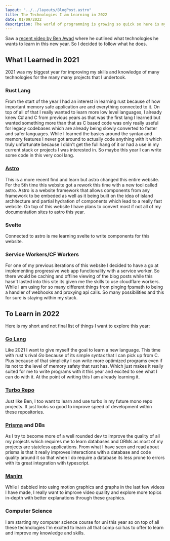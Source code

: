 ```yaml
---
layout: "../../layouts/BlogPost.astro"
title: The Technologies I am Learning in 2022
date: 01/09/2022
description: The world of programming is growing so quick so here is my short list of tech that I want to learn in the new year
---
```


Saw a [recent video by Ben Awad](https://www.youtube.com/watch?v=qQzrGffpIGI)
where he outlined what technologies he wants to learn in this new year.
So I decided to follow what he does.

## What I Learned in 2021

2021 was my biggest year for improving my skills and knowledge of many technologies
for the many many projects that I undertook.

### Rust Lang

From the start of the year I had an interest in learning rust
because of how important memory safe application are and
everything connected to it.
On top of all of that I really wanted to learn more low level languages,
I already knew C# and C from previous years as that was the first lang I learned
but wanted something more than that as C based code was only really useful for
legacy codebases which are already being slowly converted to faster and safer languages.
While I learned the basics around the syntax and memory features I never got around
to actually code anything with it which truly unfortunate because I didn't get the
full hang of it or had a use in my current stack or projects I was interested in.
So maybe this year I can write some code in this very cool lang.

### [Astro](https://astro.build)

This is a more recent find and learn but astro changed
this entire website.
For the 5th time this website got a rework this time with a new tool called astro.
Astro is a website framework that allows components from any framework to be embeded
as well as it being built on the idea of island architecture and
partial hydration of components which lead to a really fast website.
On top of this website I have plans to convert most if not all of
my documentation sites to astro this year.

### Svelte

Connected to astro is me learning svelte to write components for this website.

### Service Workers/CF Workers

For one of my previous iterations of this website I decided to have a go at implementing
progressive web app functionality with a service worker.
So there would be caching and offline viewing of the blog posts while this
hasn't lasted into this site its given me the skills to use cloudflare workers.
While I am using for so many different things from pinging fpsmath to
being a handler of webhooks and proxying api calls.
So many possibilities and this for sure is staying within my stack.

## To Learn in 2022

Here is my short and not final list of things I want to explore this year:

### [Go Lang](https://go.dev)

Like 2021 I want to give myself the goal to learn a new language.
This time with rust's rival *Go* because of its simple syntax that I
can pick up from C.
Plus because of that simplicity I can write more optimized programs
even if its not to the level of memory safety that rust has.
Which just makes it really suited for me to write programs with it
this year and excited to see what I can do with it.
At the point of writing this I am already learning it.

### [Turbo Repo](https://turborepo.org/)

Just like Ben, I too want to learn and use turbo in my future mono repo projects.
It just looks so good to improve speed of development within these repositories.

### [Prisma](https://www.prisma.io/) and DBs

As I try to become more of a well rounded dev to improve the quality of all my projects
which requires me to learn databases and ORMs
as most of my projects are stateless applications.
From what I have seen and read about prisma is that it really improves interactions
with a database and code quality around it so that when I do require a database
its less prone to errors with its great integration with typescript.

### [Manim](https://github.com/ManimCommunity/manim)

While I dabbled into using motion graphics and graphs in the last few videos
I have made, I really want to improve video quality and explore more topics in-depth
with better explanations through these graphics.

### Computer Science

I am starting my computer science course for uni this year
so on top of all these technologies
I'm excited to learn all that comp sci has to offer to learn and improve
my knowledge and skills.
